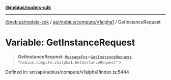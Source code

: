 [**@nebius/nodejs-sdk**](../../../../../README.md)

***

[@nebius/nodejs-sdk](../../../../../README.md) / [api/nebius/compute/v1alpha1](../README.md) / GetInstanceRequest

# Variable: GetInstanceRequest

> **GetInstanceRequest**: [`MessageFns`](../../../../../runtime/protos/core/interfaces/MessageFns.md)\<[`GetInstanceRequest`](../interfaces/GetInstanceRequest.md), `"nebius.compute.v1alpha1.GetInstanceRequest"`\>

Defined in: src/api/nebius/compute/v1alpha1/index.ts:5444
